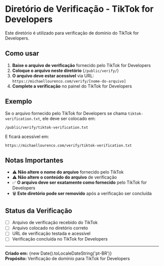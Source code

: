 # Diretório de Verificação - TikTok for Developers

Este diretório é utilizado para verificação de domínio do TikTok for Developers.

## Como usar

1. **Baixe o arquivo de verificação** fornecido pelo TikTok for Developers
2. **Coloque o arquivo neste diretório** (`/public/verify/`)
3. **O arquivo deve estar acessível** via URL: `https://michaellourenco.com/verify/[nome-do-arquivo]`
4. **Complete a verificação** no painel do TikTok for Developers

## Exemplo

Se o arquivo fornecido pelo TikTok for Developers se chama `tiktok-verification.txt`, ele deve ser colocado em:
```
/public/verify/tiktok-verification.txt
```

E ficará acessível em:
```
https://michaellourenco.com/verify/tiktok-verification.txt
```

## Notas Importantes

- ⚠️ **Não altere o nome do arquivo** fornecido pelo TikTok
- ⚠️ **Não altere o conteúdo do arquivo** de verificação
- ✅ **O arquivo deve ser exatamente como fornecido** pelo TikTok for Developers
- 🗑️ **Este diretório pode ser removido** após a verificação ser concluída

## Status da Verificação

- [ ] Arquivo de verificação recebido do TikTok
- [ ] Arquivo colocado no diretório correto
- [ ] URL de verificação testada e acessível
- [ ] Verificação concluída no TikTok for Developers

---

**Criado em:** {new Date().toLocaleDateString('pt-BR')}  
**Propósito:** Verificação de domínio para TikTok for Developers
